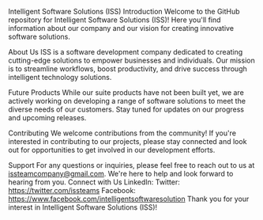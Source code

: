 Intelligent Software Solutions (ISS)
Introduction
Welcome to the GitHub repository for Intelligent Software Solutions (ISS)! Here you'll find information about our company and our vision for creating innovative software solutions.

About Us
ISS is a software development company dedicated to creating cutting-edge solutions to empower businesses and individuals. Our mission is to streamline workflows, boost productivity, and drive success through intelligent technology solutions.

Future Products
While our suite products have not been built yet, we are actively working on developing a range of software solutions to meet the diverse needs of our customers. Stay tuned for updates on our progress and upcoming releases.

Contributing
We welcome contributions from the community! If you're interested in contributing to our projects, please stay connected and look out for opportunities to get involved in our development efforts.

Support
For any questions or inquiries, please feel free to reach out to us at issteamcompany@gmail.com. We're here to help and look forward to hearing from you.
Connect with Us
LinkedIn: 
Twitter: https://twitter.com/issteams
Facebook: https://www.facebook.com/intelligentsoftwaresolution
Thank you for your interest in Intelligent Software Solutions (ISS)!
